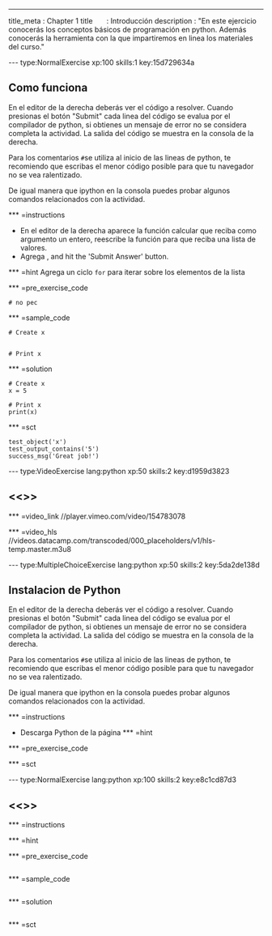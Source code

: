 --- 
title_meta  : Chapter 1
title       : Introducción
description : "En este ejercicio conocerás los conceptos básicos de programación en python. Además conocerás la herramienta con la que impartiremos en linea los materiales del curso."

--- type:NormalExercise xp:100 skills:1 key:15d729634a
## Como funciona

En el editor de la derecha deberás ver el código a resolver. Cuando presionas el botón "Submit" cada linea del código se evalua por el compilador de python, si obtienes un mensaje de error no se considera completa la actividad. La salida del código se muestra en la consola de la derecha.

Para los comentarios `#`se utiliza al inicio de las lineas de python, te recomiendo que escribas el menor código posible para que tu navegador no se vea ralentizado.

De igual manera que ipython en la consola puedes probar algunos comandos relacionados con la actividad.


*** =instructions
- En el editor de la derecha aparece la función calcular que reciba como argumento un entero, reescribe la función para que reciba una lista de valores.
- Agrega , and hit the 'Submit Answer' button.

*** =hint
Agrega un ciclo `for` para iterar sobre los elementos de la lista

*** =pre_exercise_code

```{python}
# no pec
```

*** =sample_code
```{python}
# Create x


# Print x

```

*** =solution
```{python}
# Create x
x = 5

# Print x
print(x)
```

*** =sct
```{python}
test_object('x')
test_output_contains('5')
success_msg('Great job!')
```
--- type:VideoExercise lang:python xp:50 skills:2 key:d1959d3823
## <<<New Exercise>>>


*** =video_link
//player.vimeo.com/video/154783078

*** =video_hls
//videos.datacamp.com/transcoded/000_placeholders/v1/hls-temp.master.m3u8



--- type:MultipleChoiceExercise lang:python xp:50 skills:2 key:5da2de138d
## Instalacion de Python


En el editor de la derecha deberás ver el código a resolver. Cuando presionas el botón "Submit" cada linea del código se evalua por el compilador de python, si obtienes un mensaje de error no se considera completa la actividad. La salida del código se muestra en la consola de la derecha.

Para los comentarios `#`se utiliza al inicio de las lineas de python, te recomiendo que escribas el menor código posible para que tu navegador no se vea ralentizado.

De igual manera que ipython en la consola puedes probar algunos comandos relacionados con la actividad.


*** =instructions

- Descarga Python de la página 
*** =hint

*** =pre_exercise_code


*** =sct



--- type:NormalExercise lang:python xp:100 skills:2 key:e8c1cd87d3
## <<<New Exercise>>>


*** =instructions

*** =hint

*** =pre_exercise_code
```{python}

```

*** =sample_code
```{python}

```

*** =solution
```{python}

```

*** =sct
```{python}

```
